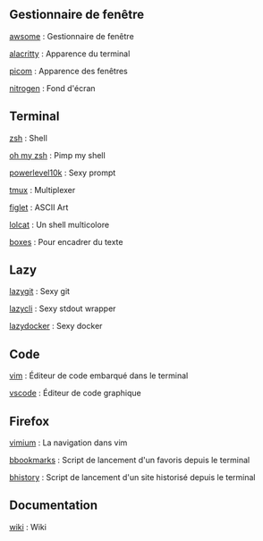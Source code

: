 ## Gestionnaire de fenêtre

[awsome](awsome)
: Gestionnaire de fenêtre

[alacritty](alacritty)
: Apparence du terminal

[picom](picom)
: Apparence des fenêtres

[nitrogen](nitrogen)
: Fond d'écran 

## Terminal

[zsh](zsh)
: Shell

[oh my zsh](oh-my-zsh)
: Pimp my shell

[powerlevel10k](powerlevel10k)
: Sexy prompt

[tmux](tmux)
: Multiplexer

[figlet](figlet)
: ASCII Art

[lolcat](lolcat)
: Un shell multicolore

[boxes](boxes)
: Pour encadrer du texte

## Lazy

[lazygit](lazygit)
: Sexy git

[lazycli](lazycli)
: Sexy stdout wrapper

[lazydocker](lazydocker)
: Sexy docker

## Code

[vim](vim)
: Éditeur de code embarqué dans le terminal

[vscode](vscode)
: Éditeur de code graphique

## Firefox

[vimium](vimium)
: La navigation dans vim

[bbookmarks](bbookmarks)
: Script de lancement d'un favoris depuis le terminal

[bhistory](bhistory)
: Script de lancement d'un site historisé depuis le terminal

## Documentation

[wiki](wiki)
: Wiki

